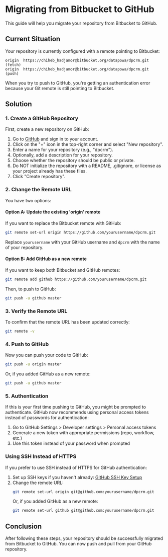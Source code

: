 # Migrating from Bitbucket to GitHub

This guide will help you migrate your repository from Bitbucket to GitHub.

## Current Situation

Your repository is currently configured with a remote pointing to Bitbucket:
```
origin  https://chiheb_hadjamor@bitbucket.org/datapowa/dpcrm.git (fetch)
origin  https://chiheb_hadjamor@bitbucket.org/datapowa/dpcrm.git (push)
```

When you try to push to GitHub, you're getting an authentication error because your Git remote is still pointing to Bitbucket.

## Solution

### 1. Create a GitHub Repository

First, create a new repository on GitHub:

1. Go to [GitHub](https://github.com/) and sign in to your account.
2. Click on the "+" icon in the top-right corner and select "New repository".
3. Enter a name for your repository (e.g., "dpcrm").
4. Optionally, add a description for your repository.
5. Choose whether the repository should be public or private.
6. Do NOT initialize the repository with a README, .gitignore, or license as your project already has these files.
7. Click "Create repository".

### 2. Change the Remote URL

You have two options:

#### Option A: Update the existing 'origin' remote

If you want to replace the Bitbucket remote with GitHub:

```bash
git remote set-url origin https://github.com/yourusername/dpcrm.git
```

Replace `yourusername` with your GitHub username and `dpcrm` with the name of your repository.

#### Option B: Add GitHub as a new remote

If you want to keep both Bitbucket and GitHub remotes:

```bash
git remote add github https://github.com/yourusername/dpcrm.git
```

Then, to push to GitHub:

```bash
git push -u github master
```

### 3. Verify the Remote URL

To confirm that the remote URL has been updated correctly:

```bash
git remote -v
```

### 4. Push to GitHub

Now you can push your code to GitHub:

```bash
git push -u origin master
```

Or, if you added GitHub as a new remote:

```bash
git push -u github master
```

### 5. Authentication

If this is your first time pushing to GitHub, you might be prompted to authenticate. GitHub now recommends using personal access tokens instead of passwords for authentication:

1. Go to GitHub Settings > Developer settings > Personal access tokens
2. Generate a new token with appropriate permissions (repo, workflow, etc.)
3. Use this token instead of your password when prompted

### Using SSH Instead of HTTPS

If you prefer to use SSH instead of HTTPS for GitHub authentication:

1. Set up SSH keys if you haven't already: [GitHub SSH Key Setup](https://docs.github.com/en/authentication/connecting-to-github-with-ssh/generating-a-new-ssh-key-and-adding-it-to-the-ssh-agent)
2. Change the remote URL:
   ```bash
   git remote set-url origin git@github.com:yourusername/dpcrm.git
   ```
   Or, if you added GitHub as a new remote:
   ```bash
   git remote set-url github git@github.com:yourusername/dpcrm.git
   ```

## Conclusion

After following these steps, your repository should be successfully migrated from Bitbucket to GitHub. You can now push and pull from your GitHub repository.
